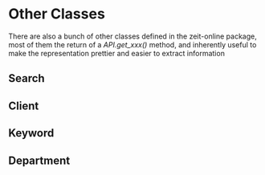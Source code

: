 # Other Classes

There are also a bunch of other classes defined in the zeit-online package, most of them the return of a *API.get_xxx()* method, and inherently useful to make the representation prettier and easier to extract information

## Search



## Client



## Keyword



## Department

